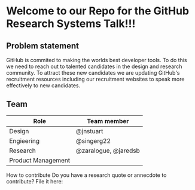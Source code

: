 # Welcome to our Repo for the GitHub Research Systems Talk!!!

## Problem statement
GitHub is commited to making the worlds best developer tools. To do this we need to reach out to talented candidates in the design and research community. To attract these new candidates we are updating GitHub's recruitment resources including our recruitment websites to speak more effectively to new candidates. 


## Team 
| Role | Team member |
| ---- | ---|
| Design | @jnstuart |
| Engieering | @singerg22 | 
| Research | @zaralogue, @jaredsb |
| Product Management |  |

How to contribute
Do you have a research quote or annecdote to contribute? File it here: 


